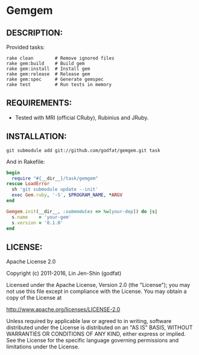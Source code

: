 # Gemgem

## DESCRIPTION:

Provided tasks:

    rake clean        # Remove ignored files
    rake gem:build    # Build gem
    rake gem:install  # Install gem
    rake gem:release  # Release gem
    rake gem:spec     # Generate gemspec
    rake test         # Run tests in memory

## REQUIREMENTS:

* Tested with MRI (official CRuby), Rubinius and JRuby.

## INSTALLATION:

    git submodule add git://github.com/godfat/gemgem.git task

And in Rakefile:

``` ruby
begin
  require "#{__dir__}/task/gemgem"
rescue LoadError
  sh 'git submodule update --init'
  exec Gem.ruby, '-S', $PROGRAM_NAME, *ARGV
end

Gemgem.init(__dir__, :submodules => %w[your-dep]) do |s|
  s.name    = 'your-gem'
  s.version = '0.1.0'
end
```

## LICENSE:

Apache License 2.0

Copyright (c) 2011-2016, Lin Jen-Shin (godfat)

Licensed under the Apache License, Version 2.0 (the "License");
you may not use this file except in compliance with the License.
You may obtain a copy of the License at

<http://www.apache.org/licenses/LICENSE-2.0>

Unless required by applicable law or agreed to in writing, software
distributed under the License is distributed on an "AS IS" BASIS,
WITHOUT WARRANTIES OR CONDITIONS OF ANY KIND, either express or implied.
See the License for the specific language governing permissions and
limitations under the License.
